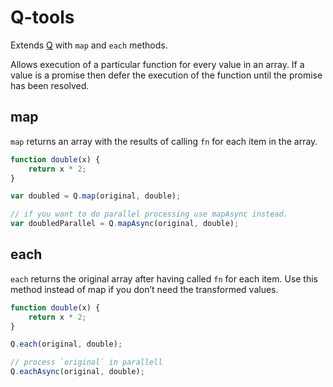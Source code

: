 Q-tools
=========

Extends [Q](https://github.com/kriskowal/q) with `map` and `each` methods.

Allows execution of a particular function for every value in an array. If a value is
a promise then defer the execution of the function until the promise has been resolved.


## map

`map` returns an array with the results of calling `fn` for each item in the array.

```javascript
function double(x) {
    return x * 2;
}

var doubled = Q.map(original, double);

// if you want to do parallel processing use mapAsync instead.
var doubledParallel = Q.mapAsync(original, double);
```

## each

`each` returns the original array after having called `fn` for each item. Use this method instead
of map if you don’t need the transformed values.

```javascript
function double(x) {
    return x * 2;
}

Q.each(original, double);

// process `original` in parallell
Q.eachAsync(original, double);
```

